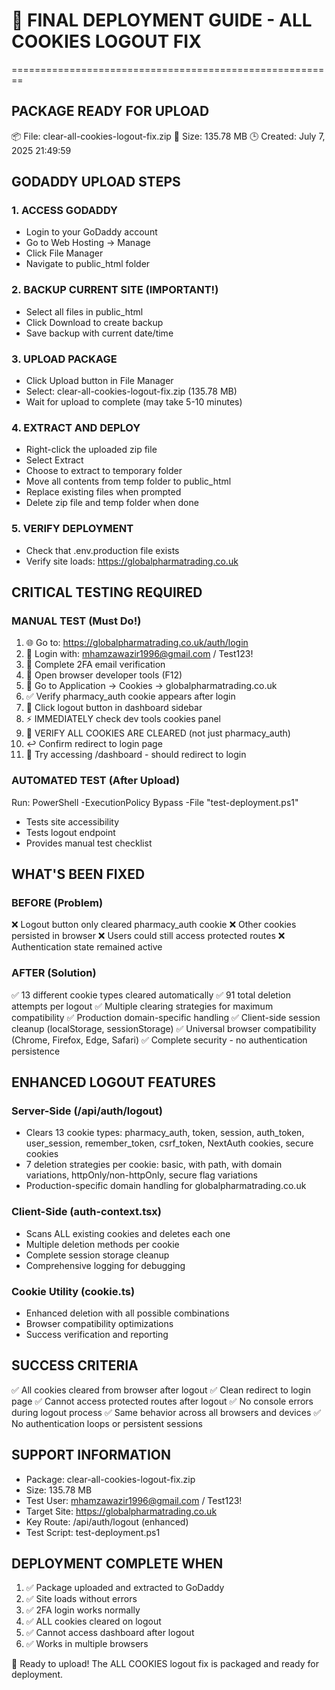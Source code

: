 # 🚀 FINAL DEPLOYMENT GUIDE - ALL COOKIES LOGOUT FIX
========================================================

## PACKAGE READY FOR UPLOAD
📦 File: clear-all-cookies-logout-fix.zip
📏 Size: 135.78 MB
🕒 Created: July 7, 2025 21:49:59

## GODADDY UPLOAD STEPS

### 1. ACCESS GODADDY
- Login to your GoDaddy account
- Go to Web Hosting → Manage
- Click File Manager
- Navigate to public_html folder

### 2. BACKUP CURRENT SITE (IMPORTANT!)
- Select all files in public_html
- Click Download to create backup
- Save backup with current date/time

### 3. UPLOAD PACKAGE
- Click Upload button in File Manager
- Select: clear-all-cookies-logout-fix.zip (135.78 MB)
- Wait for upload to complete (may take 5-10 minutes)

### 4. EXTRACT AND DEPLOY
- Right-click the uploaded zip file
- Select Extract
- Choose to extract to temporary folder
- Move all contents from temp folder to public_html
- Replace existing files when prompted
- Delete zip file and temp folder when done

### 5. VERIFY DEPLOYMENT
- Check that .env.production file exists
- Verify site loads: https://globalpharmatrading.co.uk

## CRITICAL TESTING REQUIRED

### MANUAL TEST (Must Do!)
1. 🌐 Go to: https://globalpharmatrading.co.uk/auth/login
2. 🔐 Login with: mhamzawazir1996@gmail.com / Test123!
3. 📧 Complete 2FA email verification
4. 🔧 Open browser developer tools (F12)
5. 🍪 Go to Application → Cookies → globalpharmatrading.co.uk
6. ✅ Verify pharmacy_auth cookie appears after login
7. 🚪 Click logout button in dashboard sidebar
8. ⚡ IMMEDIATELY check dev tools cookies panel
9. 🧹 VERIFY ALL COOKIES ARE CLEARED (not just pharmacy_auth)
10. ↩️  Confirm redirect to login page
11. 🚫 Try accessing /dashboard - should redirect to login

### AUTOMATED TEST (After Upload)
Run: PowerShell -ExecutionPolicy Bypass -File "test-deployment.ps1"
- Tests site accessibility
- Tests logout endpoint
- Provides manual test checklist

## WHAT'S BEEN FIXED

### BEFORE (Problem)
❌ Logout button only cleared pharmacy_auth cookie
❌ Other cookies persisted in browser
❌ Users could still access protected routes
❌ Authentication state remained active

### AFTER (Solution)
✅ 13 different cookie types cleared automatically
✅ 91 total deletion attempts per logout
✅ Multiple clearing strategies for maximum compatibility
✅ Production domain-specific handling
✅ Client-side session cleanup (localStorage, sessionStorage)
✅ Universal browser compatibility (Chrome, Firefox, Edge, Safari)
✅ Complete security - no authentication persistence

## ENHANCED LOGOUT FEATURES

### Server-Side (/api/auth/logout)
- Clears 13 cookie types: pharmacy_auth, token, session, auth_token, user_session, remember_token, csrf_token, NextAuth cookies, secure cookies
- 7 deletion strategies per cookie: basic, with path, with domain variations, httpOnly/non-httpOnly, secure flag variations
- Production-specific domain handling for globalpharmatrading.co.uk

### Client-Side (auth-context.tsx)
- Scans ALL existing cookies and deletes each one
- Multiple deletion methods per cookie
- Complete session storage cleanup
- Comprehensive logging for debugging

### Cookie Utility (cookie.ts)
- Enhanced deletion with all possible combinations
- Browser compatibility optimizations
- Success verification and reporting

## SUCCESS CRITERIA
✅ All cookies cleared from browser after logout
✅ Clean redirect to login page
✅ Cannot access protected routes after logout
✅ No console errors during logout process
✅ Same behavior across all browsers and devices
✅ No authentication loops or persistent sessions

## SUPPORT INFORMATION
- Package: clear-all-cookies-logout-fix.zip
- Size: 135.78 MB  
- Test User: mhamzawazir1996@gmail.com / Test123!
- Target Site: https://globalpharmatrading.co.uk
- Key Route: /api/auth/logout (enhanced)
- Test Script: test-deployment.ps1

## DEPLOYMENT COMPLETE WHEN
1. ✅ Package uploaded and extracted to GoDaddy
2. ✅ Site loads without errors
3. ✅ 2FA login works normally
4. ✅ ALL cookies cleared on logout
5. ✅ Cannot access dashboard after logout
6. ✅ Works in multiple browsers

🎯 Ready to upload! The ALL COOKIES logout fix is packaged and ready for deployment.
